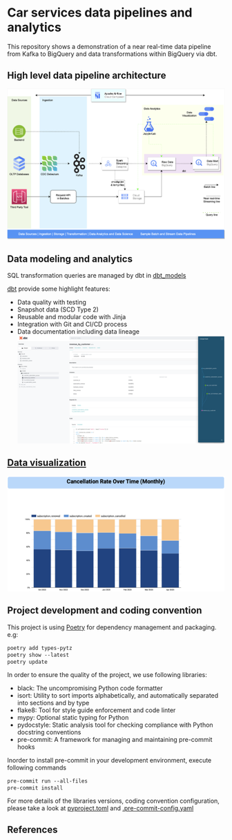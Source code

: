 # Car services data pipelines and analytics

This repository shows a demonstration of a near real-time data pipeline from Kafka to BigQuery and data transformations within BigQuery via dbt.


## High level data pipeline architecture
![Data pipeline](./media/Spark-Structured-Streaming-BigQuery-Pipeline.png)


## Data modeling and analytics
SQL transformation queries are managed by dbt in [dbt_models](dbt_models)

[dbt][dbt] provide some highlight features:
- Data quality with testing
- Snapshot data (SCD Type 2)
- Reusable and modular code with Jinja
- Integration with Git and CI/CD process
- Data documentation including data lineage
![Data Documentation](./media/revenue_by_customer_dbt_model.png)


## [Data visualization](./media/Subscription_Hardware_Sales_Performance.pdf)
![Cancellation Rate Over Time](./media/Cancellation-Rate-Over-Time-Monthly.png)


## Project development and coding convention
This project is using [Poetry][poetry] for dependency management and packaging. e.g:
```shell
poetry add types-pytz
poetry show --latest
poetry update
```

In order to ensure the quality of the project, we use following libraries:
- black: The uncompromising Python code formatter
- isort: Utility to sort imports alphabetically, and automatically separated into sections and by type
- flake8: Tool for style guide enforcement and code linter
- mypy: Optional static typing for Python
- pydocstyle: Static analysis tool for checking compliance with Python docstring conventions
- pre-commit: A framework for managing and maintaining pre-commit hooks

Inorder to install pre-commit in your development environment, execute following commands
```shell
pre-commit run --all-files
pre-commit install
```

For more details of the libraries versions, coding convention configuration, please take a look at [pyproject.toml](pyproject.toml) and [.pre-commit-config.yaml](.pre-commit-config.yaml)


## References


<!-- links -->
[dbt]: https://github.com/dbt-labs/dbt-core
[poetry]: https://github.com/python-poetry/poetry
